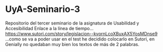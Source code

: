 # UyA-Seminario-3
Repositorio del tercer seminario de la asignatura de Usabilidad y Accesibilidad
Enlace a la línea de tiempo...
https://www.sutori.com/story/legislacion--kvornLcoXBuxAX5YosMDnse9 
...como se va a poder usar en el test he decidido colocarlo en Sutori, en Genially no quedaban muy bien los textos de más de 2 palabras.

